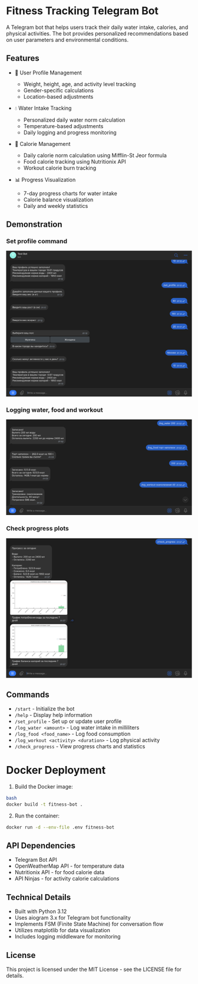 # Fitness Tracking Telegram Bot

A Telegram bot that helps users track their daily water intake, calories, and physical activities. The bot provides personalized recommendations based on user parameters and environmental conditions.

## Features

- 👤 User Profile Management
  - Weight, height, age, and activity level tracking
  - Gender-specific calculations
  - Location-based adjustments

- 💧 Water Intake Tracking
  - Personalized daily water norm calculation
  - Temperature-based adjustments
  - Daily logging and progress monitoring

- 🍎 Calorie Management
  - Daily calorie norm calculation using Mifflin-St Jeor formula
  - Food calorie tracking using Nutritionix API
  - Workout calorie burn tracking

- 📊 Progress Visualization
  - 7-day progress charts for water intake
  - Calorie balance visualization
  - Daily and weekly statistics

## Demonstration
### Set profile command
![](./screenshots/1_command_set_profile.png)
### Logging water, food and workout
![](./screenshots/2_commands_log.png)
### Check progress plots
![](./screenshots/3_command%20_check_progress.png)

## Commands

- `/start` - Initialize the bot
- `/help` - Display help information
- `/set_profile` - Set up or update user profile
- `/log_water <amount>` - Log water intake in milliliters
- `/log_food <food_name>` - Log food consumption
- `/log_workout <activity> <duration>` - Log physical activity
- `/check_progress` - View progress charts and statistics

# Docker Deployment

1. Build the Docker image:
```bash
bash
docker build -t fitness-bot .
```
2. Run the container:
```bash
docker run -d --env-file .env fitness-bot
```

## API Dependencies

- Telegram Bot API
- OpenWeatherMap API - for temperature data
- Nutritionix API - for food calorie data
- API Ninjas - for activity calorie calculations

## Technical Details

- Built with Python 3.12
- Uses aiogram 3.x for Telegram bot functionality
- Implements FSM (Finite State Machine) for conversation flow
- Utilizes matplotlib for data visualization
- Includes logging middleware for monitoring

## License

This project is licensed under the MIT License - see the LICENSE file for details.

